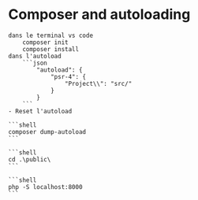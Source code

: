 # Composer and autoloading
    dans le terminal vs code 
        composer init 
        composer install 
    dans l'autoload
        ```json
            "autoload": {
                "psr-4": {
                    "Project\\": "src/"
                }
            }
        ```
    - Reset l'autoload

    ```shell
    composer dump-autoload
    ```
    
    ```shell
    cd .\public\
    ```

    ```shell
    php -S localhost:8000
    ```